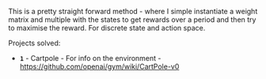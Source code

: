 This is a pretty straight forward method - where I simple instantiate a weight matrix and multiple with the states to get 
rewards over a period and then try to maximise the reward.
For discrete state and action space. 

Projects solved:
- **`1`** - Cartpole - For info on the environment - https://github.com/openai/gym/wiki/CartPole-v0 
